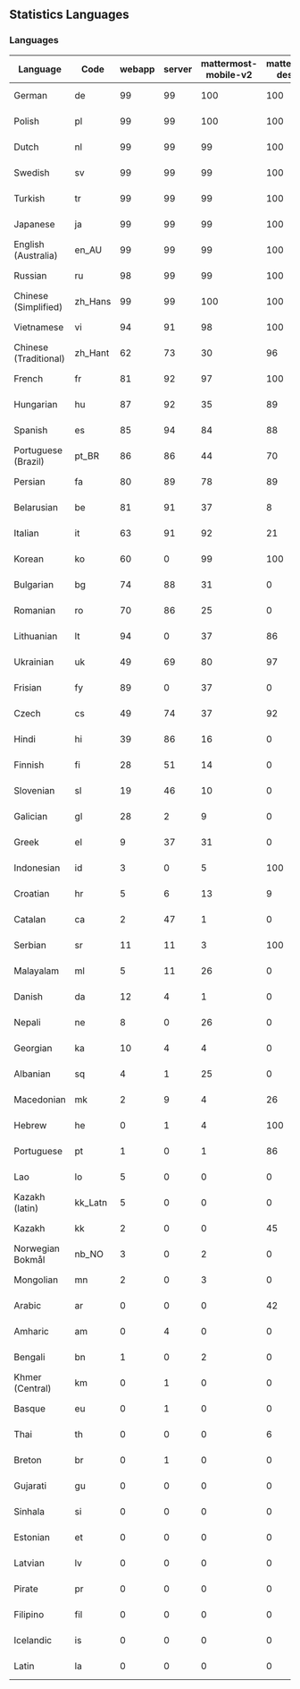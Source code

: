 ## Statistics Languages ##
###  Languages  ###
|Language|Code|webapp|server|mattermost-mobile-v2|mattermost-desktop|playbook-webapp|calls-webapp|Total|Last Modified|
|---|---|---|---|---|---|---|---|---|---|
|German|de| 99| 99| 100| 100| 0| 100| 99|2023-10-27T10:04:45.169245Z|
|Polish|pl| 99| 99| 100| 100| 0| 100| 99|2023-10-27T10:06:52.263729Z|
|Dutch|nl| 99| 99| 99| 100| 0| 100| 99|2023-10-27T10:06:48.860117Z|
|Swedish|sv| 99| 99| 99| 100| 0| 100| 99|2023-10-27T10:07:26.528858Z|
|Turkish|tr| 99| 99| 99| 100| 0| 100| 99|2023-10-27T10:07:33.517672Z|
|Japanese|ja| 99| 99| 99| 100| 0| 100| 99|2023-10-27T10:05:56.124892Z|
|English (Australia)|en_AU| 99| 99| 99| 100| 0| 0| 99|2023-10-27T10:04:51.833906Z|
|Russian|ru| 98| 99| 99| 100| 0| 76| 96|2023-10-27T10:07:09.631077Z|
|Chinese (Simplified)|zh_Hans| 99| 99| 100| 100| 0| 100| 95|2023-10-28T09:44:16.030856Z|
|Vietnamese|vi| 94| 91| 98| 100| 0| 100| 94|2023-10-27T10:07:40.341088Z|
|Chinese (Traditional)|zh_Hant| 62| 73| 30| 96| 0| 4| 88|2023-10-27T10:07:47.576590Z|
|French|fr| 81| 92| 97| 100| 0| 58| 83|2023-10-27T10:05:17.555601Z|
|Hungarian|hu| 87| 92| 35| 89| 0| 0| 82|2023-10-27T10:05:42.011519Z|
|Spanish|es| 85| 94| 84| 88| 0| 28| 81|2023-10-27T10:04:55.908049Z|
|Portuguese (Brazil)|pt_BR| 86| 86| 44| 70| 0| 100| 81|2023-10-27T10:06:59.048577Z|
|Persian|fa| 80| 89| 78| 89| 0| 0| 77|2023-10-27T10:05:07.190135Z|
|Belarusian|be| 81| 91| 37| 8| 0| 0| 76|2023-10-27T10:04:20.339636Z|
|Italian|it| 63| 91| 92| 21| 0| 24| 71|2023-10-27T10:05:52.660267Z|
|Korean|ko| 60| 0| 99| 100| 0| 100| 71|2023-10-27T10:06:13.899790Z|
|Bulgarian|bg| 74| 88| 31| 0| 0| 0| 70|2023-10-27T10:04:24.408952Z|
|Romanian|ro| 70| 86| 25| 0| 0| 0| 67|2023-10-27T10:07:05.797625Z|
|Lithuanian|lt| 94| 0| 37| 86| 0| 89| 63|2023-10-24T20:55:26.832468Z|
|Ukrainian|uk| 49| 69| 80| 97| 0| 0| 59|2023-10-27T10:07:37.159412Z|
|Frisian|fy| 89| 0| 37| 0| 0| 0| 57|2023-10-24T20:52:21.473299Z|
|Czech|cs| 49| 74| 37| 92| 0| 100| 54|2023-10-27T10:04:38.252623Z|
|Hindi|hi| 39| 86| 16| 0| 0| 0| 47|2023-10-27T10:05:34.899774Z|
|Finnish|fi| 28| 51| 14| 0| 0| 0| 32|2023-10-24T20:51:51.938310Z|
|Slovenian|sl| 19| 46| 10| 0| 0| 0| 23|2023-10-09T15:20:58.552528Z|
|Galician|gl| 28| 2| 9| 0| 0| 0| 18|2023-10-24T20:52:31.841961Z|
|Greek|el| 9| 37| 31| 0| 0| 0| 18|2023-10-09T15:20:58.196617Z|
|Indonesian|id| 3| 0| 5| 100| 0| 0| 14|2023-10-25T04:33:24.913676Z|
|Croatian|hr| 5| 6| 13| 9| 0| 100| 14|2023-10-26T12:17:44.922153Z|
|Catalan|ca| 2| 47| 1| 0| 0| 0| 13|2023-10-09T15:20:58.159395Z|
|Serbian|sr| 11| 11| 3| 100| 0| 0| 12|2023-10-24T20:58:17.537255Z|
|Malayalam|ml| 5| 11| 26| 0| 0| 0| 9|2023-10-24T20:55:57.621229Z|
|Danish|da| 12| 4| 1| 0| 0| 0| 8|2023-10-09T15:20:58.185551Z|
|Nepali|ne| 8| 0| 26| 0| 0| 0| 7|2023-10-09T15:20:58.498015Z|
|Georgian|ka| 10| 4| 4| 0| 0| 0| 7|2023-10-24T20:54:15.658025Z|
|Albanian|sq| 4| 1| 25| 0| 0| 0| 5|2023-10-25T09:51:18.065259Z|
|Macedonian|mk| 2| 9| 4| 26| 0| 0| 5|2023-10-27T10:06:30.928518Z|
|Hebrew|he| 0| 1| 4| 100| 0| 0| 4|2023-10-27T10:05:31.342590Z|
|Portuguese|pt| 1| 0| 1| 86| 0| 0| 3|2023-10-09T15:20:58.520311Z|
|Lao|lo| 5| 0| 0| 0| 0| 0| 3|2023-10-09T15:20:58.408506Z|
|Kazakh (latin)|kk_Latn| 5| 0| 0| 0| 0| 0| 3|2023-10-24T20:54:35.554803Z|
|Kazakh|kk| 2| 0| 0| 45| 0| 0| 3|2023-10-24T20:54:25.468925Z|
|Norwegian Bokmål|nb_NO| 3| 0| 2| 0| 0| 0| 2|2023-10-24T20:56:17.583395Z|
|Mongolian|mn| 2| 0| 3| 0| 0| 0| 2|2023-10-09T15:20:58.474766Z|
|Arabic|ar| 0| 0| 0| 42| 0| 0| 1|2023-10-09T15:20:58.462991Z|
|Amharic|am| 0| 4| 0| 0| 0| 0| 1|2023-10-09T15:20:58.102825Z|
|Bengali|bn| 1| 0| 2| 0| 0| 0| 1|2023-10-09T15:20:58.129127Z|
|Khmer (Central)|km| 0| 1| 0| 0| 0| 0| 0|2023-10-09T15:20:58.389365Z|
|Basque|eu| 0| 1| 0| 0| 0| 0| 0|2023-10-09T15:20:58.220029Z|
|Thai|th| 0| 0| 0| 6| 0| 0| 0|2023-10-09T15:20:58.586605Z|
|Breton|br| 0| 1| 0| 0| 0| 0| 0|2023-10-09T15:20:58.146710Z|
|Gujarati|gu| 0| 0| 0| 0| 0| 0| 0|2023-10-09T15:20:58.279932Z|
|Sinhala|si| 0| 0| 0| 0| 0| 0| 0|2023-10-09T15:20:58.537638Z|
|Estonian|et| 0| 0| 0| 0| 0| 0| 0|2023-10-09T15:20:58.209138Z|
|Latvian|lv| 0| 0| 0| 0| 0| 0| 0|2023-10-09T15:20:58.426415Z|
|Pirate|pr| 0| 0| 0| 0| 0| 0| 0|2023-10-09T15:20:58.506339Z|
|Filipino|fil| 0| 0| 0| 0| 0| 0| 0|2023-10-09T15:20:58.242109Z|
|Icelandic|is| 0| 0| 0| 0| 0| 0| 0|2023-10-09T15:20:58.340445Z|
|Latin|la| 0| 0| 0| 0| 0| 0| 0|2023-10-09T15:20:58.399153Z|
